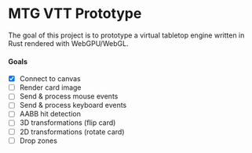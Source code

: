 # MTG VTT Prototype

The goal of this project is to prototype a virtual tabletop engine written in Rust rendered with WebGPU/WebGL.

#### Goals

- [x] Connect to canvas
- [ ] Render card image
- [ ] Send & process mouse events
- [ ] Send & process keyboard events
- [ ] AABB hit detection
- [ ] 3D transformations (flip card)
- [ ] 2D transformations (rotate card)
- [ ] Drop zones
